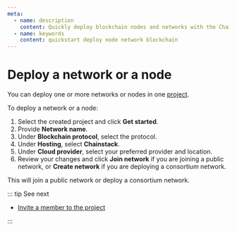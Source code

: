 ```yaml
---
meta:
  - name: description
    content: Quickly deploy blockchain nodes and networks with the Chainstack managed blockchain services.
  - name: keywords
    content: quickstart deploy node network blockchain
---
```


# Deploy a network or a node

You can deploy one or more networks or nodes in one [project](/glossary/project).

To deploy a network or a node:

1. Select the created project and click **Get started**.
1. Provide **Network name**.
1. Under **Blockchain protocol**, select the protocol.
1. Under **Hosting**, select **Chainstack**.
1. Under **Cloud provider**, select your preferred provider and location.
1. Review your changes and click **Join network** if you are joining a public network, or **Create network** if you are deploying a consortium network.

This will join a public network or deploy a consortium network.

::: tip See next

* [Invite a member to the project](/quickstart/invite-a-member-to-the-project)

:::
